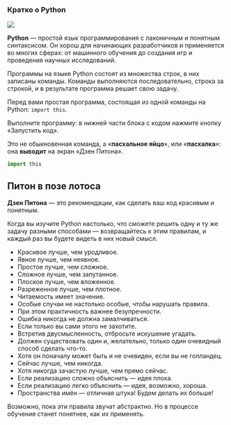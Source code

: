 ### Кратко о Python

![](https://pictures.s3.yandex.net/resources/29_1717681243.png)

**Python** — простой язык программирования с лаконичным и понятным синтаксисом. Он хорош для начинающих разработчиков и применяется во многих сферах: от машинного обучения до создания игр и проведения научных исследований.

Программы на языке Python состоят из множества строк, в них записаны команды. Команды выполняются последовательно, строка за строкой, и в результате программа решает свою задачу.

Перед вами простая программа, состоящая из одной команды на Python: `import this`.

Выполните программу: в нижней части блока с кодом нажмите кнопку «Запустить код».

Это не обыкновенная команда, а «**пасхальное яйцо**», или «**пасхалка**»: она **выводит** на экран «Дзен Питона».


```python
import this
```

## Питон в позе лотоса

**Дзен Питона** — это рекомендации, как сделать ваш код красивым и понятным.

Когда вы изучите Python настолько, что сможете решить одну и ту же задачу разными способами — возвращайтесь к этим правилам, и каждый раз вы будете видеть в них новый смысл.

- Красивое лучше, чем уродливое.
- Явное лучше, чем неявное.
- Простое лучше, чем сложное.
- Сложное лучше, чем запутанное.
- Плоское лучше, чем вложенное.
- Разреженное лучше, чем плотное.
- Читаемость имеет значение.
- Особые случаи не настолько особые, чтобы нарушать правила.
- При этом практичность важнее безупречности.
- Ошибка никогда не должна замалчиваться.
- Если только вы сами этого не захотите.
- Встретив двусмысленность, отбросьте искушение угадать.
- Должен существовать один и, желательно, только один очевидный способ сделать что-то.
- Хотя он поначалу может быть и не очевиден, если вы не голландец.
- Сейчас лучше, чем никогда.
- Хотя никогда зачастую лучше, чем прямо сейчас.
- Если реализацию сложно объяснить — идея плоха.
- Если реализацию легко объяснить — идея, возможно, хороша.
- Пространства имён — отличная штука! Будем делать их больше!

Возможно, пока эти правила звучат абстрактно. Но в процессе обучения станет понятнее, как их применять.